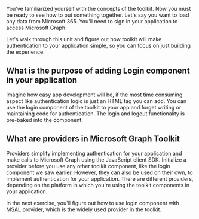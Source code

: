 You've familiarized yourself with the concepts of the toolkit. Now you must be ready to see how to put something together.
Let's say you want to load any data from Microsoft 365. You'll need to sign in your application to access Microsoft Graph.

Let's walk through this unit and figure out how toolkit will make authentication to your application simple, so you can focus on just building the experience.

## What is the purpose of adding Login component in your application

Imagine how easy app development will be, if the most time consuming aspect like authentication logic is just an HTML tag you can add.
You can use the login component of the toolkit to your app and forget writing or maintaining code for authentication. The login and logout functionality is pre-baked into the component.

## What are providers in Microsoft Graph Toolkit

Providers simplify implementing authentication for your application and make calls to Microsoft Graph using the JavaScript client SDK.
Initialize a provider before you use any other toolkit component, like the login component we saw earlier. However, they can also be used on their own, to implement authentication for your application.
There are different providers, depending on the platform in which you're using the toolkit components in your application.

In the next exercise, you'll figure out how to use login component with MSAL provider, which is the widely used provider in the toolkit.
